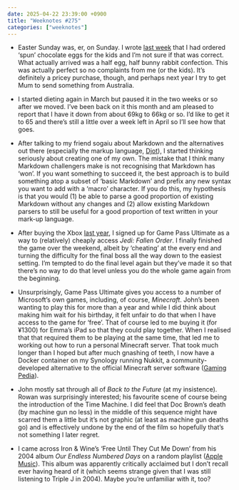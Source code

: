 ```yaml
---
date: 2025-04-22 23:39:00 +0900
title: "Weeknotes #275"
categories: ["weeknotes"]
---
```


- Easter Sunday was, er, on Sunday. I wrote [last week](https://updates.inqk.net/post/1744727460.html) that I had ordered ‘spun’ chocolate eggs for the kids and I’m not sure if that was correct. What actually arrived was a half egg, half bunny rabbit confection. This was actually perfect so no complaints from me (or the kids). It’s definitely a pricey purchase, though, and perhaps next year I try to get Mum to send something from Australia.

- I started dieting again in March but paused it in the two weeks or so after we moved. I’ve been back on it this month and am pleased to report that I have it down from about 69kg to 66kg or so. I’d like to get it to 65 and there’s still a little over a week left in April so I’ll see how that goes.

- After talking to my friend sogaiu about Markdown and the alternatives out there (especially the markup language, [Djot](https://www.djot.net)), I started thinking seriously about creating one of my own. The mistake that I think many Markdown challengers make is not recognising that Markdown has ‘won’. If you want something to succeed it, the best approach is to build something atop a subset of ‘basic Markdown’ and prefix any new syntax you want to add with a ‘macro’ character. If you do this, my hypothesis is that you would (1) be able to parse a good proportion of existing Markdown without any changes and (2) allow existing Markdown parsers to still be useful for a good proportion of text written in your mark-up language.

- After buying the Xbox [last year](https://updates.inqk.net/post/1732016400.html), I signed up for Game Pass Ultimate as a way to (relatively) cheaply access _Jedi: Fallen Order_. I finally finished the game over the weekend, albeit by ‘cheating’ at the every end and turning the difficulty for the final boss all the way down to the easiest setting. I’m tempted to do the final level again but they’ve made it so that there’s no way to do that level unless you do the whole game again from the beginning. 

- Unsurprisingly, Game Pass Ultimate gives you access to a number of Microsoft’s own games, including, of course, _Minecraft_. John’s been wanting to play this for more than a year and while I did think about making him wait for his birthday, it felt unfair to do that when I have access to the game for ‘free’. That of course led to me buying it (for ¥1300) for Emma’s iPad so that they could play together. When I realised that that required them to be playing at the same time, that led me to working out how to run a personal Minecraft server. That took much longer than I hoped but after much gnashing of teeth, I now have a Docker container on my Synology running Nukkit, a community-developed alternative to the official Minecraft server software ([Gaming Pedia](https://www.ncesc.com/gaming-faq/what-is-a-nukkit/)).

- John mostly sat through all of _Back to the Future_ (at my insistence). Rowan was surprisingly interested; his favourite scene of course being the introduction of the Time Machine. I did feel that Doc Brown’s death (by machine gun no less) in the middle of this sequence might have scarred them a little but it’s not graphic (at least as machine gun deaths go) and is effectively undone by the end of the film so hopefully that’s not something I later regret.

- I came across Iron & Wine’s ‘Free Until They Cut Me Down’ from his 2004 album _Our Endless Numbered Days_ on a random playlist ([Apple Music](https://music.apple.com/jp/album/free-until-they-cut-me-down/5644896?i=5644888)). This album was apparently critically acclaimed but I don’t recall ever having heard of it (which seems strange given that I was still listening to Triple J in 2004). Maybe you’re unfamiliar with it, too?
